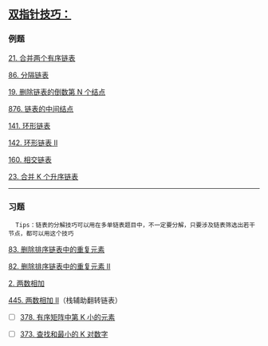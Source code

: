 ## [双指针技巧：](https://labuladong.online/algo/essential-technique/linked-list-skills-summary/)

### 例题

[21. 合并两个有序链表](https://leetcode.cn/problems/merge-two-sorted-lists/description/)

[86. 分隔链表](https://leetcode.cn/problems/partition-list/description/)

[19. 删除链表的倒数第 N 个结点](https://leetcode.cn/problems/remove-nth-node-from-end-of-list/description/)

[876. 链表的中间结点](https://leetcode.cn/problems/middle-of-the-linked-list/description/)

[141. 环形链表](https://leetcode.cn/problems/linked-list-cycle/description/)

[142. 环形链表 II](https://leetcode.cn/problems/linked-list-cycle-ii/description/)

[160. 相交链表](https://leetcode.cn/problems/intersection-of-two-linked-lists/description/)

[23. 合并 K 个升序链表](https://leetcode.cn/problems/merge-k-sorted-lists/description/)

---
### 习题

      Tips：链表的分解技巧可以用在多单链表题目中，不一定要分解，只要涉及链表筛选出若干节点，都可以用这个技巧
[83. 删除排序链表中的重复元素](https://leetcode.cn/problems/remove-duplicates-from-sorted-list/description/)

[82. 删除排序链表中的重复元素 II](https://leetcode.cn/problems/remove-duplicates-from-sorted-list-ii/description/)

[2. 两数相加](https://leetcode.cn/problems/add-two-numbers/description/)

[445. 两数相加 II](https://leetcode.cn/problems/add-two-numbers-ii/description/)（栈辅助翻转链表）

- [ ] [378. 有序矩阵中第 K 小的元素](https://leetcode.cn/problems/kth-smallest-element-in-a-sorted-matrix/description/)

- [ ] [373. 查找和最小的 K 对数字](https://leetcode.cn/problems/find-k-pairs-with-smallest-sums/submissions/)

 
